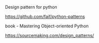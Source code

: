 Design pattern for python

https://github.com/faif/python-patterns

book - Mastering Object-oriented Python

https://sourcemaking.com/design_patterns/
